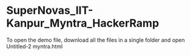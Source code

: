 # SuperNovas_IIT-Kanpur_Myntra_HackerRamp
To open the demo file, download all the files in a single folder and open Untitled-2 myntra.html
